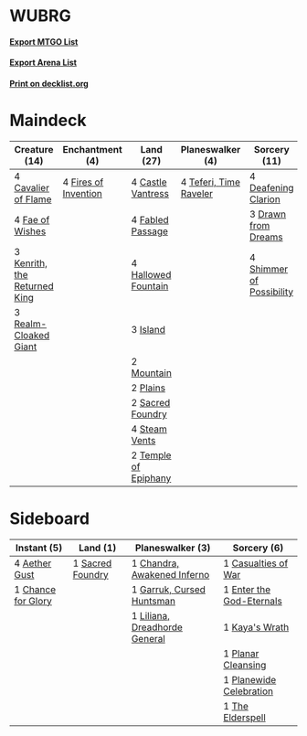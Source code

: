 # WUBRG

#### [Export MTGO List](../collection/WUBRG/WUBRG.txt)
#### [Export Arena List](../collection/WUBRG/WUBRG_arena.txt)
#### [Print on decklist.org](http://decklist.org/?deckmain=4%09Castle%20Vantress%0A4%09Cavalier%20of%20Flame%0A4%09Deafening%20Clarion%0A3%09Drawn%20from%20Dreams%0A4%09Fabled%20Passage%0A4%09Fae%20of%20Wishes%0A4%09Fires%20of%20Invention%0A4%09Hallowed%20Fountain%0A3%09Island%0A3%09Kenrith,%20the%20Returned%20King%0A2%09Mountain%0A2%09Plains%0A3%09Realm-Cloaked%20Giant%0A2%09Sacred%20Foundry%0A4%09Shimmer%20of%20Possibility%0A4%09Steam%20Vents%0A4%09Teferi,%20Time%20Raveler%0A2%09Temple%20of%20Epiphany&deckside=4%09Aether%20Gust%0A1%09Casualties%20of%20War%0A1%09Chance%20for%20Glory%0A1%09Chandra,%20Awakened%20Inferno%0A1%09Enter%20the%20God-Eternals%0A1%09Garruk,%20Cursed%20Huntsman%0A1%09Kaya's%20Wrath%0A1%09Liliana,%20Dreadhorde%20General%0A1%09Planar%20Cleansing%0A1%09Planewide%20Celebration%0A1%09Sacred%20Foundry%0A1%09The%20Elderspell)
# Maindeck

|                                             Creature (14)                                             |                                        Enchantment (4)                                        |                                           Land (27)                                           |                                        Planeswalker (4)                                         |                                           Sorcery (11)                                            |
|-------------------------------------------------------------------------------------------------------|-----------------------------------------------------------------------------------------------|-----------------------------------------------------------------------------------------------|-------------------------------------------------------------------------------------------------|---------------------------------------------------------------------------------------------------|
|4 [Cavalier of Flame](http://gatherer.wizards.com/Pages/Card/Details.aspx?multiverseid=466879)         |4 [Fires of Invention](http://gatherer.wizards.com/Pages/Card/Details.aspx?multiverseid=473087)|4 [Castle Vantress](http://gatherer.wizards.com/Pages/Card/Details.aspx?multiverseid=473204)   |4 [Teferi, Time Raveler](http://gatherer.wizards.com/Pages/Card/Details.aspx?multiverseid=461148)|4 [Deafening Clarion](http://gatherer.wizards.com/Pages/Card/Details.aspx?multiverseid=452915)     |
|4 [Fae of Wishes](http://gatherer.wizards.com/Pages/Card/Details.aspx?multiverseid=473006)             |                                                                                               |4 [Fabled Passage](http://gatherer.wizards.com/Pages/Card/Details.aspx?multiverseid=473206)    |                                                                                                 |3 [Drawn from Dreams](http://gatherer.wizards.com/Pages/Card/Details.aspx?multiverseid=466810)     |
|3 [Kenrith, the Returned King](http://gatherer.wizards.com/Pages/Card/Details.aspx?multiverseid=476052)|                                                                                               |4 [Hallowed Fountain](http://gatherer.wizards.com/Pages/Card/Details.aspx?multiverseid=97071)  |                                                                                                 |4 [Shimmer of Possibility](http://gatherer.wizards.com/Pages/Card/Details.aspx?multiverseid=457195)|
|3 [Realm-Cloaked Giant](http://gatherer.wizards.com/Pages/Card/Details.aspx?multiverseid=472988)       |                                                                                               |3 [Island](http://gatherer.wizards.com/Pages/Card/Details.aspx?multiverseid=439857)            |                                                                                                 |                                                                                                   |
|                                                                                                       |                                                                                               |2 [Mountain](http://gatherer.wizards.com/Pages/Card/Details.aspx?multiverseid=439859)          |                                                                                                 |                                                                                                   |
|                                                                                                       |                                                                                               |2 [Plains](http://gatherer.wizards.com/Pages/Card/Details.aspx?multiverseid=439856)            |                                                                                                 |                                                                                                   |
|                                                                                                       |                                                                                               |2 [Sacred Foundry](http://gatherer.wizards.com/Pages/Card/Details.aspx?multiverseid=405106)    |                                                                                                 |                                                                                                   |
|                                                                                                       |                                                                                               |4 [Steam Vents](http://gatherer.wizards.com/Pages/Card/Details.aspx?multiverseid=405109)       |                                                                                                 |                                                                                                   |
|                                                                                                       |                                                                                               |2 [Temple of Epiphany](http://gatherer.wizards.com/Pages/Card/Details.aspx?multiverseid=442808)|                                                                                                 |                                                                                                   |


# Sideboard

|                                         Instant (5)                                         |                                         Land (1)                                          |                                            Planeswalker (3)                                            |                                            Sorcery (6)                                            |
|---------------------------------------------------------------------------------------------|-------------------------------------------------------------------------------------------|--------------------------------------------------------------------------------------------------------|---------------------------------------------------------------------------------------------------|
|4 [Aether Gust](http://gatherer.wizards.com/Pages/Card/Details.aspx?multiverseid=466796)     |1 [Sacred Foundry](http://gatherer.wizards.com/Pages/Card/Details.aspx?multiverseid=405106)|1 [Chandra, Awakened Inferno](http://gatherer.wizards.com/Pages/Card/Details.aspx?multiverseid=466881)  |1 [Casualties of War](http://gatherer.wizards.com/Pages/Card/Details.aspx?multiverseid=461114)     |
|1 [Chance for Glory](http://gatherer.wizards.com/Pages/Card/Details.aspx?multiverseid=452909)|                                                                                           |1 [Garruk, Cursed Huntsman](http://gatherer.wizards.com/Pages/Card/Details.aspx?multiverseid=473153)    |1 [Enter the God-Eternals](http://gatherer.wizards.com/Pages/Card/Details.aspx?multiverseid=461123)|
|                                                                                             |                                                                                           |1 [Liliana, Dreadhorde General](http://gatherer.wizards.com/Pages/Card/Details.aspx?multiverseid=461024)|1 [Kaya's Wrath](http://gatherer.wizards.com/Pages/Card/Details.aspx?multiverseid=457331)          |
|                                                                                             |                                                                                           |                                                                                                        |1 [Planar Cleansing](http://gatherer.wizards.com/Pages/Card/Details.aspx?multiverseid=191599)      |
|                                                                                             |                                                                                           |                                                                                                        |1 [Planewide Celebration](http://gatherer.wizards.com/Pages/Card/Details.aspx?multiverseid=461099) |
|                                                                                             |                                                                                           |                                                                                                        |1 [The Elderspell](http://gatherer.wizards.com/Pages/Card/Details.aspx?multiverseid=461016)        |

